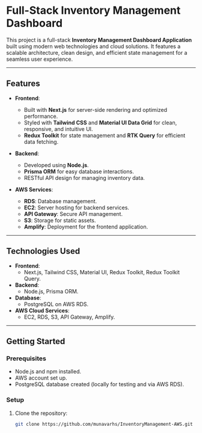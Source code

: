 # Full-Stack Inventory Management Dashboard

This project is a full-stack **Inventory Management Dashboard Application** built using modern web technologies and cloud solutions. It features a scalable architecture, clean design, and efficient state management for a seamless user experience.

---

## **Features**
- **Frontend**:
  - Built with **Next.js** for server-side rendering and optimized performance.
  - Styled with **Tailwind CSS** and **Material UI Data Grid** for clean, responsive, and intuitive UI.
  - **Redux Toolkit** for state management and **RTK Query** for efficient data fetching.

- **Backend**:
  - Developed using **Node.js**.
  - **Prisma ORM** for easy database interactions.
  - RESTful API design for managing inventory data.

- **AWS Services**:
  - **RDS**: Database management.
  - **EC2**: Server hosting for backend services.
  - **API Gateway**: Secure API management.
  - **S3**: Storage for static assets.
  - **Amplify**: Deployment for the frontend application.

---

## **Technologies Used**
- **Frontend**:
  - Next.js, Tailwind CSS, Material UI, Redux Toolkit, Redux Toolkit Query.
- **Backend**:
  - Node.js, Prisma ORM.
- **Database**:
  - PostgreSQL on AWS RDS.
- **AWS Cloud Services**:
  - EC2, RDS, S3, API Gateway, Amplify.

---

## **Getting Started**

### **Prerequisites**
- Node.js and npm installed.
- AWS account set up.
- PostgreSQL database created (locally for testing and via AWS RDS).

### **Setup**
1. Clone the repository:
   ```bash
   git clone https://github.com/munavarhs/InventoryManagement-AWS.git
